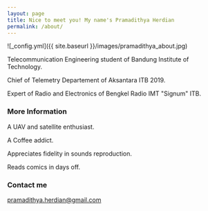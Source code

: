 ```yaml
---
layout: page
title: Nice to meet you! My name's Pramadithya Herdian
permalink: /about/
---
```

![_config.yml]({{ site.baseurl }}/images/pramadithya_about.jpg)

Telecommunication Engineering student of Bandung Institute of Technology.

Chief of Telemetry Departement of Aksantara ITB 2019.

Expert of Radio and Electronics of Bengkel Radio IMT "Signum" ITB.

### More Information

A UAV and satellite enthusiast.

A Coffee addict. 

Appreciates fidelity in sounds reproduction.

Reads comics in days off.

### Contact me

[pramadithya.herdian@gmail.com](mailto:pramadithya.herdian@gmail.com)
